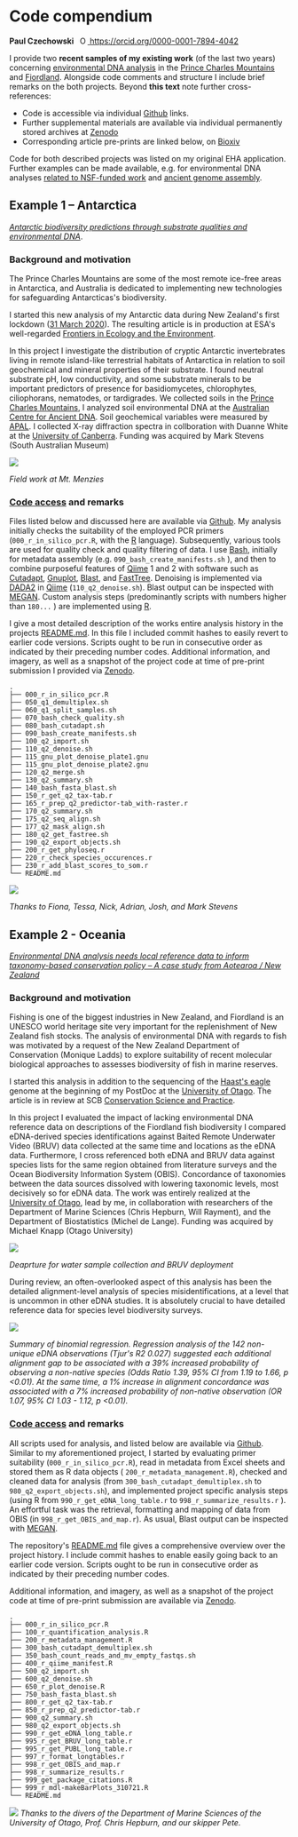 # Code compendium

**Paul Czechowski** <a
    id="cy-effective-orcid-url"
    class="underline"
     href="https://orcid.org/0000-0001-7894-4042"
     target="orcid.widget"
     rel="me noopener noreferrer"
     style="vertical-align: top">
     <img
        src="https://orcid.org/sites/default/files/images/orcid_16x16.png"
        style="width: 1em; margin-inline-start: 0.5em"
        alt="ORCID iD icon"/>
      https://orcid.org/0000-0001-7894-4042
    </a>

I provide two **recent samples of my existing work** (of the last two years) concerning [environmental DNA analysis](https://en.wikipedia.org/wiki/Environmental_DNA) in the [Prince Charles Mountains](https://en.wikipedia.org/wiki/Prince_Charles_Mountains) and [Fiordland](https://en.wikipedia.org/wiki/Fiordland). Alongside code comments and structure I include brief remarks on the both projects. Beyond **this text** note further cross-references:

* Code is accessible via individual [Github](https://github.com/macrobiotus) links.
* Further supplemental materials are available via individual permanently stored archives at [Zenodo](https://zenodo.org/)
* Corresponding article pre-prints are linked below, on [Bioxiv](https://www.biorxiv.org/search/author1%3APaul%2BCzechowski%20jcode%3Abiorxiv%20numresults%3A10%20sort%3Arelevance-rank%20format_result%3Astandard)

Code for both described projects was listed on my original EHA application. Further examples can be made available, e.g. for environmental DNA analyses [related to NSF-funded work](https://www.nsf.gov/awardsearch/showAward?AWD_ID=1748389&HistoricalAwards=false) and [ancient genome assembly](https://en.wikipedia.org/wiki/Ancient_DNA). 

## Example 1 – Antarctica

[_Antarctic biodiversity predictions through substrate qualities and environmental DNA_](https://www.biorxiv.org/content/10.1101/2021.08.18.456862v1).

### Background and motivation

The Prince Charles Mountains are some of the most remote ice-free areas in Antarctica, and Australia is dedicated to implementing new technologies for safeguarding Antarcticas's biodiversity. 

I started this new analysis of my Antarctic data during  New Zealand's first lockdown ([31 March 2020](https://covid19.govt.nz/about-our-covid-19-response/history-of-the-covid-19-alert-system/)). The resulting article is in production at   ESA's well-regarded [Frontiers in Ecology and the Environment](https://www.esa.org/frontiers-in-ecology-and-the-environment/).

In this project I investigate the distribution of cryptic Antarctic invertebrates living in remote island-like terrestrial habitats of Antarctica in relation to soil geochemical and mineral properties of their substrate. I found neutral substrate pH, low conductivity, and some substrate minerals to be important predictors of presence for basidiomycetes, chlorophytes, ciliophorans, nematodes, or tardigrades. We collected soils in the [Prince Charles Mountains](https://en.wikipedia.org/wiki/Prince_Charles_Mountains), I analyzed soil environmental DNA at the [Australian Centre for Ancient DNA](https://www.adelaide.edu.au/acad/). Soil geochemical variables were measured by [APAL](https://www.apal.com.au/). I collected X-ray diffraction spectra in collboration with Duanne White at the [University of Canberra](https://www.canberra.edu.au/). Funding was acquired by Mark Stevens (South Australian Museum)

![](mount_menzies.jpg)

_Field work at Mt. Menzies_

### [Code access](https://github.com/macrobiotus/pcm-eukaryotes-) and remarks

Files listed below and discussed here are available via [Github](https://github.com/macrobiotus/pcm-eukaryotes-). My analysis initially checks the suitability of the employed PCR primers (```000_r_in_silico_pcr.R```, with the [R](https://www.r-project.org/) language). Subsequently, various tools are used for quality check and quality filtering of data. I use [Bash](https://www.gnu.org/software/bash/), initially for metadata assembly (e.g. ```090_bash_create_manifests.sh``` ), and then to combine purposeful features of  [Qiime](https://qiime2.org/) 1 and 2 with software such as [Cutadapt](https://cutadapt.readthedocs.io/en/stable/), [Gnuplot](http://www.gnuplot.info/), [Blast](https://blast.ncbi.nlm.nih.gov/Blast.cgi), and [FastTree](http://www.microbesonline.org/fasttree/).  Denoising is implemented via [DADA2](https://benjjneb.github.io/dada2/tutorial.html) in  [Qiime](https://qiime2.org/) (```110_q2_denoise.sh```). Blast output can be inspected with [MEGAN](https://uni-tuebingen.de/fakultaeten/mathematisch-naturwissenschaftliche-fakultaet/fachbereiche/informatik/lehrstuehle/algorithms-in-bioinformatics/software/megan6/). Custom analysis steps (predominantly scripts with numbers higher than ```180...``` ) are implemented using [R](https://www.r-project.org/). 

I give a most detailed description of the works entire analysis history in the projects [README.md](https://github.com/macrobiotus/pcm-eukaryotes-/blob/master/README.md). In this file I included commit hashes to easily revert to  earlier code versions. Scripts ought to be run in consecutive order as indicated by their preceding number codes. Additional information, and imagery, as well as a snapshot of the project code at time of pre-print submission I provided via [Zenodo](https://doi.org/10.5281/zenodo.4579840).

```
.
├── 000_r_in_silico_pcr.R
├── 050_q1_demultiplex.sh
├── 060_q1_split_samples.sh
├── 070_bash_check_quality.sh
├── 080_bash_cutadapt.sh
├── 090_bash_create_manifests.sh
├── 100_q2_import.sh
├── 110_q2_denoise.sh
├── 115_gnu_plot_denoise_plate1.gnu
├── 115_gnu_plot_denoise_plate2.gnu
├── 120_q2_merge.sh
├── 130_q2_summary.sh
├── 140_bash_fasta_blast.sh
├── 150_r_get_q2_tax-tab.r
├── 165_r_prep_q2_predictor-tab_with-raster.r
├── 170_q2_summary.sh
├── 175_q2_seq_align.sh
├── 177_q2_mask_align.sh
├── 180_q2_get_fastree.sh
├── 190_q2_export_objects.sh
├── 200_r_get_phyloseq.r
├── 220_r_check_species_occurences.r
├── 230_r_add_blast_scores_to_som.r
└── README.md
```

![](menzies_team.jpeg)

_Thanks to Fiona, Tessa, Nick, Adrian, Josh, and Mark Stevens_ 

## Example 2 - Oceania

[_Environmental DNA analysis needs local reference data to inform taxonomy-based conservation policy – A case study from Aotearoa / New Zealand_](https://www.biorxiv.org/content/10.1101/2021.10.22.465527v1)

### Background and motivation

Fishing is one of the biggest industries in New Zealand, and Fiordland is an UNESCO world heritage site very important for the replenishment of New Zealand fish stocks. The analysis of environmental DNA with regards to fish was motivated by a request of the New Zealand Department of Conservation (Monique Ladds) to explore suitability of recent molecular biological approaches to assesses biodiversity of fish in marine reserves.

I started this analysis in addition to the sequencing of the [Haast's eagle](https://en.wikipedia.org/wiki/Haast%27s_eagle) genome  at the beginning of my PostDoc at the [University of Otago](https://www.otago.ac.nz/). The article is in review at SCB [Conservation Science and Practice](https://conbio.onlinelibrary.wiley.com/journal/25784854?tabActivePane=undefined).

In this project I evaluated the impact of lacking environmental DNA reference data on descriptions of the Fiordland fish biodiversity I compared eDNA-derived species identifications against Baited Remote Underwater Video (BRUV) data collected at the same time and locations as the eDNA data. Furthermore, I cross referenced both eDNA and BRUV data against species lists for the same region obtained from literature surveys and the Ocean Biodiversity Information System (OBIS).  Concordance of taxonomies between the data sources dissolved with lowering taxonomic levels, most decisively so for eDNA data. The work was entirely realized at the [University of Otago](https://www.otago.ac.nz/), lead by me, in collaboration with researchers of the Department of Marine Sciences (Chris Hepburn, Will Rayment), and the Department of Biostatistics (Michel de Lange). Funding was acquired by Michael Knapp (Otago University)

![](rubber_boat_2.jpg)

_Deaprture for water sample collection and BRUV deployment_

During review, an often-overlooked aspect of this analysis has been the detailed alignment-level analysis of species misidentifications, at a level that is uncommon in other eDNA studies. It is absolutely crucial to have detailed reference data for species level biodiversity surveys. 

![](regression_summary.png)

_Summary of binomial regression. Regression analysis of the 142 non-unique eDNA observations (Tjur's R2 0.027) suggested each additional alignment gap to be associated with a 39% increased probability of observing a non-native species (Odds Ratio 1.39, 95% CI from 1.19 to 1.66, p <0.01). At the same time, a 1% increase in alignment concordance was associated with a 7% increased probability of non-native observation (OR 1.07, 95% CI 1.03 - 1.12, p <0.01)._

### [Code access](https://github.com/macrobiotus/Fiordland-eDNA) and remarks

All scripts used for analysis, and listed below  are available via [Github](https://github.com/macrobiotus/Fiordland-eDNA). Similar to my aforementioned project, I started by evaluating primer suitability (```000_r_in_silico_pcr.R```), read in metadata from Excel sheets and stored them as R data objects ( ```200_r_metadata_management.R```), checked and cleaned data for analysis (from ```300_bash_cutadapt_demultiplex.sh``` to ```980_q2_export_objects.sh```), and implemented project specific analysis steps  (using R from ```990_r_get_eDNA_long_table.r``` to ```998_r_summarize_results.r``` ). An effortful task was the retrieval, formatting and mapping of data from OBIS (in ```998_r_get_OBIS_and_map.r```). As usual, Blast output can be inspected with [MEGAN](https://uni-tuebingen.de/fakultaeten/mathematisch-naturwissenschaftliche-fakultaet/fachbereiche/informatik/lehrstuehle/algorithms-in-bioinformatics/software/megan6/).

The repository's [README.md](https://github.com/macrobiotus/Fiordland-eDNA#readme) file gives a comprehensive overview over the project history. I include commit hashes to enable easily going back to an earlier code version. Scripts ought to be run in consecutive order as indicated by their preceding number codes.

Additional information, and imagery, as well as a snapshot of the project code at time of pre-print submission are available via [Zenodo](https://doi.org/10.5281/zenodo.4638297).

```
.
├── 000_r_in_silico_pcr.R
├── 100_r_quantification_analysis.R
├── 200_r_metadata_management.R
├── 300_bash_cutadapt_demultiplex.sh
├── 350_bash_count_reads_and_mv_empty_fastqs.sh
├── 400_r_qiime_manifest.R
├── 500_q2_import.sh
├── 600_q2_denoise.sh
├── 650_r_plot_denoise.R
├── 750_bash_fasta_blast.sh
├── 800_r_get_q2_tax-tab.r
├── 850_r_prep_q2_predictor-tab.r
├── 900_q2_summary.sh
├── 980_q2_export_objects.sh
├── 990_r_get_eDNA_long_table.r
├── 995_r_get_BRUV_long_table.r
├── 995_r_get_PUBL_long_table.r
├── 997_r_format_longtables.r
├── 998_r_get_OBIS_and_map.r
├── 998_r_summarize_results.r
├── 999_get_package_citations.R
├── 999_r_mdl-makeBarPlots_310721.R
└── README.md
```

![](fiordland_team.jpeg)
_Thanks to the divers of the Department of Marine Sciences of the University of Otago, Prof. Chris Hepburn, and our skipper Pete._